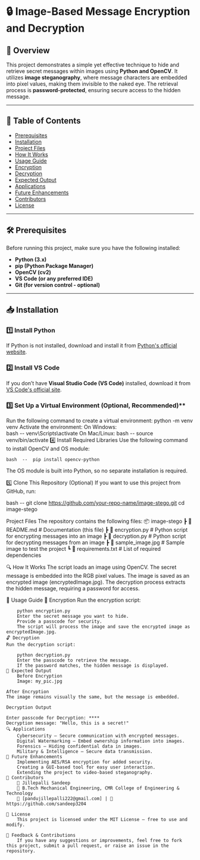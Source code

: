 # 🔒 Image-Based Message Encryption and Decryption

## **📌 Overview**
This project demonstrates a simple yet effective technique to hide and retrieve secret messages within images using **Python and OpenCV**. It utilizes **image steganography**, where message characters are embedded into pixel values, making them invisible to the naked eye. The retrieval process is **password-protected**, ensuring secure access to the hidden message.

---

## **📑 Table of Contents**
- [Prerequisites](#prerequisites)
- [Installation](#installation)
- [Project Files](#project-files)
- [How It Works](#how-it-works)
- [Usage Guide](#usage-guide)
- [Encryption](#encryption)
- [Decryption](#decryption)
- [Expected Output](#expected-output)
- [Applications](#applications)
- [Future Enhancements](#future-enhancements)
- [Contributors](#contributors)
- [License](#license)

---

## **🛠 Prerequisites**
Before running this project, make sure you have the following installed:
- **Python (3.x)**
- **pip (Python Package Manager)**
- **OpenCV (cv2)**
- **VS Code (or any preferred IDE)**
- **Git (for version control - optional)**

---

## **📥 Installation**

### **1️⃣ Install Python**
If Python is not installed, download and install it from [Python's official website](https://www.python.org/downloads/).

### **2️⃣ Install VS Code**
If you don’t have **Visual Studio Code (VS Code)** installed, download it from [VS Code's official site](https://code.visualstudio.com/).

### **3️⃣ Set Up a Virtual Environment (Optional, Recommended)****


Run the following command to create a virtual environment:
    python -m venv venv
Activate the environment:
  On Windows:  
    bash  -- venv\Scripts\activate
  On Mac/Linux:
    bash  -- source venv/bin/activate
4️⃣ Install Required Libraries
Use the following command to install OpenCV and OS module:

    bash  --  pip install opencv-python
The OS module is built into Python, so no separate installation is required.

5️⃣ Clone This Repository (Optional)
If you want to use this project from GitHub, run:

bash  -- git clone https://github.com/your-repo-name/image-stego.git
cd image-stego

 Project Files
    The repository contains the following files:
        📦 image-stego
         ┣ 📜 README.md                  # Documentation (this file)
         ┣ 📜 encryption.py               # Python script for encrypting messages into an image
         ┣ 📜 decryption.py               # Python script for decrypting messages from an image
         ┣ 📜 sample_image.jpg            # Sample image to test the project
         ┗ 📜 requirements.txt            # List of required dependencies

  🔍 How It Works
      The script loads an image using OpenCV.
      The secret message is embedded into the RGB pixel values.
      The image is saved as an encrypted image (encryptedImage.jpg).
      The decryption process extracts the hidden message, requiring a password for access.


  🚀 Usage Guide
    🔑 Encryption
    Run the encryption script:
    
        python encryption.py
        Enter the secret message you want to hide.
        Provide a passcode for security.
        The script will process the image and save the encrypted image as encryptedImage.jpg.
    🔓 Decryption
    Run the decryption script:
        
        python decryption.py
        Enter the passcode to retrieve the message.
        If the password matches, the hidden message is displayed.
    📸 Expected Output
        Before Encryption
        Image: my_pic.jpg

    After Encryption
    The image remains visually the same, but the message is embedded.
    
    Decryption Output
  
    Enter passcode for Decryption: ****
    Decryption message: "Hello, this is a secret!"
    🔍 Applications
        Cybersecurity – Secure communication with encrypted messages.
        Digital Watermarking – Embed ownership information into images.
        Forensics – Hiding confidential data in images.
        Military & Intelligence – Secure data transmission.
    🚀 Future Enhancements
        Implementing AES/RSA encryption for added security.
        Creating a GUI-based tool for easy user interaction.
        Extending the project to video-based steganography.
    🤝 Contributors
        👤 Jillepalli Sandeep
        📌 B.Tech Mechanical Engineering, CMR College of Engineering & Technology
        📧 [pandujillepalli222@gmail.com] | 📂 https://github.com/sandeep3204
    
    📜 License
        This project is licensed under the MIT License – free to use and modify.
    
    📢 Feedback & Contributions
        If you have any suggestions or improvements, feel free to fork this project, submit a pull request, or raise an issue in the repository.
    
    
            
